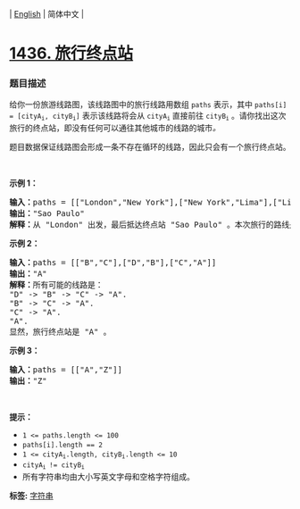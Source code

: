 | [English](README_EN.md) | 简体中文 |

# [1436. 旅行终点站](https://leetcode-cn.com/problems/destination-city)
 ### 题目描述
<p>给你一份旅游线路图，该线路图中的旅行线路用数组 <code>paths</code> 表示，其中 <code>paths[i] = [cityA<sub>i</sub>, cityB<sub>i</sub>]</code> 表示该线路将会从 <code>cityA<sub>i</sub></code> 直接前往 <code>cityB<sub>i</sub></code> 。请你找出这次旅行的终点站，即没有任何可以通往其他城市的线路的城市<em>。</em></p>

<p>题目数据保证线路图会形成一条不存在循环的线路，因此只会有一个旅行终点站。</p>

<p>&nbsp;</p>

<p><strong>示例 1：</strong></p>

<pre><strong>输入：</strong>paths = [[&quot;London&quot;,&quot;New York&quot;],[&quot;New York&quot;,&quot;Lima&quot;],[&quot;Lima&quot;,&quot;Sao Paulo&quot;]]
<strong>输出：</strong>&quot;Sao Paulo&quot; 
<strong>解释：</strong>从 &quot;London&quot; 出发，最后抵达终点站 &quot;Sao Paulo&quot; 。本次旅行的路线是 &quot;London&quot; -&gt; &quot;New York&quot; -&gt; &quot;Lima&quot; -&gt; &quot;Sao Paulo&quot; 。
</pre>

<p><strong>示例 2：</strong></p>

<pre><strong>输入：</strong>paths = [[&quot;B&quot;,&quot;C&quot;],[&quot;D&quot;,&quot;B&quot;],[&quot;C&quot;,&quot;A&quot;]]
<strong>输出：</strong>&quot;A&quot;
<strong>解释：</strong>所有可能的线路是：
&quot;D&quot; -&gt; &quot;B&quot; -&gt; &quot;C&quot; -&gt; &quot;A&quot;.&nbsp;
&quot;B&quot; -&gt; &quot;C&quot; -&gt; &quot;A&quot;.&nbsp;
&quot;C&quot; -&gt; &quot;A&quot;.&nbsp;
&quot;A&quot;.&nbsp;
显然，旅行终点站是 &quot;A&quot; 。
</pre>

<p><strong>示例 3：</strong></p>

<pre><strong>输入：</strong>paths = [[&quot;A&quot;,&quot;Z&quot;]]
<strong>输出：</strong>&quot;Z&quot;
</pre>

<p>&nbsp;</p>

<p><strong>提示：</strong></p>

<ul>
	<li><code>1 &lt;= paths.length &lt;= 100</code></li>
	<li><code>paths[i].length == 2</code></li>
	<li><code>1 &lt;=&nbsp;cityA<sub>i</sub>.length,&nbsp;cityB<sub>i</sub>.length &lt;= 10</code></li>
	<li><code>cityA<sub>i&nbsp;</sub>!=&nbsp;cityB<sub>i</sub></code></li>
	<li>所有字符串均由大小写英文字母和空格字符组成。</li>
</ul>

**标签:**  [字符串](https://leetcode-cn.com/tag/string) 